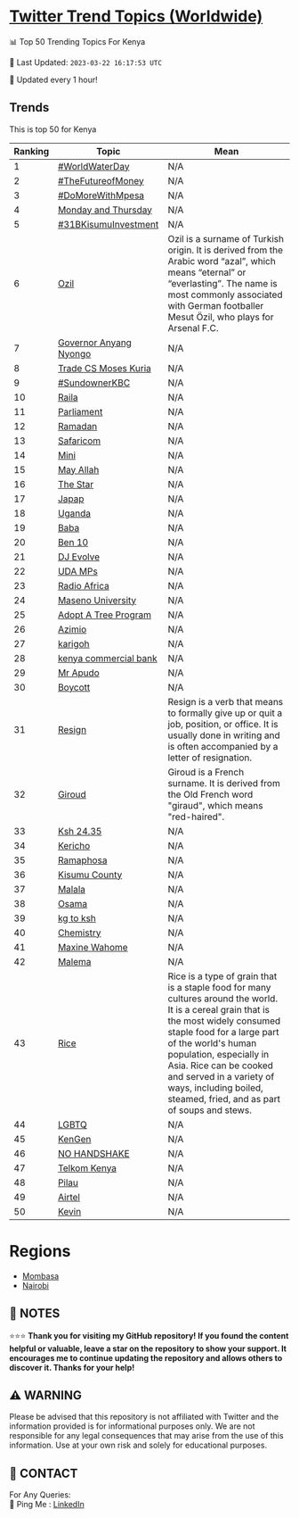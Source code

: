 [Twitter Trend Topics (Worldwide)](https://github.com/ErcinDedeoglu/Twitter-Trend-Topics)
==========


📊 Top 50 Trending Topics For Kenya

📆 Last Updated: `2023-03-22 16:17:53 UTC`

🔧 Updated every 1 hour!


## Trends

This is top 50 for Kenya

| Ranking | Topic | Mean |
| ------- | ------------ | ------------ |
| 1 | [#WorldWaterDay](http://twitter.com/search?q=%23WorldWaterDay) | N/A |
| 2 | [#TheFutureofMoney](http://twitter.com/search?q=%23TheFutureofMoney) | N/A |
| 3 | [#DoMoreWithMpesa](http://twitter.com/search?q=%23DoMoreWithMpesa) | N/A |
| 4 | [Monday and Thursday](http://twitter.com/search?q=Monday+and+Thursday) | N/A |
| 5 | [#31BKisumuInvestment](http://twitter.com/search?q=%2331BKisumuInvestment) | N/A |
| 6 | [Ozil](http://twitter.com/search?q=Ozil) | Ozil is a surname of Turkish origin. It is derived from the Arabic word “azal”, which means “eternal” or “everlasting”. The name is most commonly associated with German footballer Mesut Özil, who plays for Arsenal F.C. |
| 7 | [Governor Anyang Nyongo](http://twitter.com/search?q=Governor+Anyang+Nyongo) | N/A |
| 8 | [Trade CS Moses Kuria](http://twitter.com/search?q=Trade+CS+Moses+Kuria) | N/A |
| 9 | [#SundownerKBC](http://twitter.com/search?q=%23SundownerKBC) | N/A |
| 10 | [Raila](http://twitter.com/search?q=Raila) | N/A |
| 11 | [Parliament](http://twitter.com/search?q=Parliament) | N/A |
| 12 | [Ramadan](http://twitter.com/search?q=Ramadan) | N/A |
| 13 | [Safaricom](http://twitter.com/search?q=Safaricom) | N/A |
| 14 | [Mini](http://twitter.com/search?q=Mini) | N/A |
| 15 | [May Allah](http://twitter.com/search?q=May+Allah) | N/A |
| 16 | [The Star](http://twitter.com/search?q=The+Star) | N/A |
| 17 | [Japap](http://twitter.com/search?q=Japap) | N/A |
| 18 | [Uganda](http://twitter.com/search?q=Uganda) | N/A |
| 19 | [Baba](http://twitter.com/search?q=Baba) | N/A |
| 20 | [Ben 10](http://twitter.com/search?q=Ben+10) | N/A |
| 21 | [DJ Evolve](http://twitter.com/search?q=DJ+Evolve) | N/A |
| 22 | [UDA MPs](http://twitter.com/search?q=UDA+MPs) | N/A |
| 23 | [Radio Africa](http://twitter.com/search?q=Radio+Africa) | N/A |
| 24 | [Maseno University](http://twitter.com/search?q=Maseno+University) | N/A |
| 25 | [Adopt A Tree Program](http://twitter.com/search?q=Adopt+A+Tree+Program) | N/A |
| 26 | [Azimio](http://twitter.com/search?q=Azimio) | N/A |
| 27 | [karigoh](http://twitter.com/search?q=karigoh) | N/A |
| 28 | [kenya commercial bank](http://twitter.com/search?q=kenya+commercial+bank) | N/A |
| 29 | [Mr Apudo](http://twitter.com/search?q=Mr+Apudo) | N/A |
| 30 | [Boycott](http://twitter.com/search?q=Boycott) | N/A |
| 31 | [Resign](http://twitter.com/search?q=Resign) | Resign is a verb that means to formally give up or quit a job, position, or office. It is usually done in writing and is often accompanied by a letter of resignation. |
| 32 | [Giroud](http://twitter.com/search?q=Giroud) | Giroud is a French surname. It is derived from the Old French word "giraud", which means "red-haired". |
| 33 | [Ksh 24.35](http://twitter.com/search?q=Ksh+24.35) | N/A |
| 34 | [Kericho](http://twitter.com/search?q=Kericho) | N/A |
| 35 | [Ramaphosa](http://twitter.com/search?q=Ramaphosa) | N/A |
| 36 | [Kisumu County](http://twitter.com/search?q=Kisumu+County) | N/A |
| 37 | [Malala](http://twitter.com/search?q=Malala) | N/A |
| 38 | [Osama](http://twitter.com/search?q=Osama) | N/A |
| 39 | [kg to ksh](http://twitter.com/search?q=kg+to+ksh) | N/A |
| 40 | [Chemistry](http://twitter.com/search?q=Chemistry) | N/A |
| 41 | [Maxine Wahome](http://twitter.com/search?q=Maxine+Wahome) | N/A |
| 42 | [Malema](http://twitter.com/search?q=Malema) | N/A |
| 43 | [Rice](http://twitter.com/search?q=Rice) | Rice is a type of grain that is a staple food for many cultures around the world. It is a cereal grain that is the most widely consumed staple food for a large part of the world's human population, especially in Asia. Rice can be cooked and served in a variety of ways, including boiled, steamed, fried, and as part of soups and stews. |
| 44 | [LGBTQ](http://twitter.com/search?q=LGBTQ) | N/A |
| 45 | [KenGen](http://twitter.com/search?q=KenGen) | N/A |
| 46 | [NO HANDSHAKE](http://twitter.com/search?q=NO+HANDSHAKE) | N/A |
| 47 | [Telkom Kenya](http://twitter.com/search?q=Telkom+Kenya) | N/A |
| 48 | [Pilau](http://twitter.com/search?q=Pilau) | N/A |
| 49 | [Airtel](http://twitter.com/search?q=Airtel) | N/A |
| 50 | [Kevin](http://twitter.com/search?q=Kevin) | N/A |



# Regions

* [Mombasa](</Kenya/Mombasa.md>)
* [Nairobi](</Kenya/Nairobi.md>)



## 📝 NOTES

⭐⭐⭐ **Thank you for visiting my GitHub repository! If you found the content helpful or valuable, leave a star on the repository to show your support. It encourages me to continue updating the repository and allows others to discover it. Thanks for your help!**


## ⚠️ WARNING

Please be advised that this repository is not affiliated with Twitter and the information provided is for informational purposes only. We are not responsible for any legal consequences that may arise from the use of this information. Use at your own risk and solely for educational purposes.


## 📨 CONTACT

 For Any Queries:  
            🏓 Ping Me : [LinkedIn](https://www.linkedin.com/in/ercindedeoglu/)
